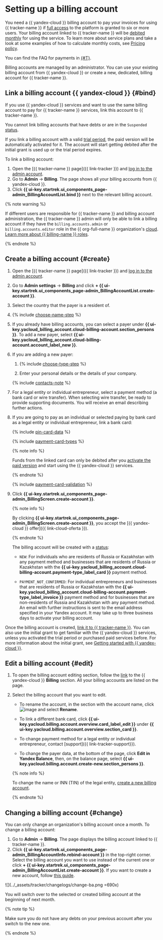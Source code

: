 # Setting up a billing account

You need a {{ yandex-cloud }} billing account to pay your invoices for using {{ tracker-name }} if [full access](access.md) to the platform is granted to six or more users. Your billing account linked to {{ tracker-name }} will be [debited monthly](pay-the-bill.md#charge) for using the service. To learn more about service plans and take a look at some examples of how to calculate monthly costs, see [Pricing policy](pricing.md).

You can find the FAQ for payments in [{#T}](payment.md).

Billing accounts are managed by an administrator. You can use your existing billing account from {{ yandex-cloud }} or create a new, dedicated, billing account for {{ tracker-name }}.

## Link a billing account {{ yandex-cloud }} {#bind}

If you use {{ yandex-cloud }} services and want to use the same billing account to pay for {{ tracker-name }} services, link this account to {{ tracker-name }}.

You cannot link billing accounts that have debts or are in the `Suspended` [status](../billing/concepts/billing-account-statuses.md).

If you link a billing account with a valid [trial period](../getting-started/free-trial/concepts/quickstart.md), the paid version will be automatically activated for it. The account will start getting debited after the initial grant is used up or the trial period expires.

To link a billing account:
1. Open the [{{ tracker-name }} page]({{ link-tracker }}) and [log in to the admin account](user/login.md).
1. Go to **Admin** → **Billing**. The page shows all your billing accounts from {{ yandex-cloud }}.
1. Click **{{ ui-key.startrek.ui_components_page-admin_BillingAccountList.bind }}** next to the relevant billing account.

{% note warning %}

If different users are responsible for {{ tracker-name }} and billing account administration, the {{ tracker-name }} admin will only be able to link a billing account if they have the `billing.accounts.admin` or `billing.accounts.editor` role in the {{ org-full-name }} organization's [cloud](../organization/concepts/manage-services.md#cloud). [Learn more about {{ billing-name }} roles](../iam/concepts/access-control/roles.md#billing-roles).

{% endnote %}

## Create a billing account {#create}

1. Open the [{{ tracker-name }} page]({{ link-tracker }}) and [log in to the admin account](user/login.md).

1. Go to **Admin settings** → **Billing** and click **+ {{ ui-key.startrek.ui_components_page-admin_BillingAccountList.create-account }}**.

1. Select the country that the payer is a resident of.

1. {% include [choose-name-step](../_includes/billing/choose-name-step.md) %}

1. If you already have billing accounts, you can select a payer under **{{ ui-key.yacloud_billing_account.cloud-billing-account.section_persons }}**. To add a new payer, select **{{ ui-key.yacloud_billing_account.cloud-billing-account.account_label_new }}**.

1. If you are adding a new payer:

   1. {% include [choose-type-step](../_includes/billing/choose-type-step.md) %}

   1. Enter your personal details or the details of your company.

   {% include [contacts-note](../_includes/billing/contacts-note.md) %}

1. For a legal entity or individual entrepreneur, select a payment method (a bank card or wire transfer). When selecting wire transfer, be ready to provide supporting documents. You will receive an email describing further actions.

1. If you are going to pay as an individual or selected paying by bank card as a legal entity or individual entrepreneur, link a bank card:

   {% include [pin-card-data](../_includes/billing/pin-card-data.md) %}

   {% include [payment-card-types](../_includes/billing/payment-card-types.md) %}

   {% note info %}

   Funds from the linked card can only be debited after you [activate the paid version](#activate) and start using the {{ yandex-cloud }} services.

   {% endnote %}

   {% include [payment-card-validation](../_includes/billing/payment-card-validation.md) %}

1. Click **{{ ui-key.startrek.ui_components_page-admin_BillingScreen.create-account }}**.

   {% note info %}

   By clicking **{{ ui-key.startrek.ui_components_page-admin_BillingScreen.create-account }}**, you accept the [{{ yandex-cloud }} offer]({{ link-cloud-oferta }}).

   {% endnote %}

   The billing account will be created with a [status](../billing/concepts/billing-account-statuses.md):

   * `NEW`: For individuals who are residents of Russia or Kazakhstan with any payment method and businesses that are residents of Russia or Kazakhstan with the **{{ ui-key.yacloud_billing_account.cloud-billing-account.payment-type_label_card }}** payment method.

   * `PAYMENT_NOT_CONFIRMED`: For individual entrepreneurs and businesses that are residents of Russia or Kazakhstan with the **{{ ui-key.yacloud_billing_account.cloud-billing-account.payment-type_label_invoice }}** payment method and for businesses that are non-residents of Russia and Kazakhstan with any payment method. An email with further instructions is sent to the email address specified in your Yandex account. It may take up to three business days to activate your billing account.


Once the billing account is created, [link it to {{ tracker-name }}](#bind). You can also use the initial grant to get familiar with the {{ yandex-cloud }} services, unless you activated the trial period or purchased paid services before. For more information about the initial grant, see [Getting started with {{ yandex-cloud }}](../getting-started/).


## Edit a billing account {#edit}

1. To open the billing account editing section, follow the [link](http://billing.cloud.yandex.ru/) to the {{ yandex-cloud }} **Billing** section. All your billing accounts are listed on the page.

1. Select the billing account that you want to edit.

   * To rename the account, in the section with the account name, click ![image](../_assets/horizontal-ellipsis.svg) and select **Rename**.

   * To link a different bank card, click **{{ ui-key.yacloud.billing.account.overview.card_label_edit }}** under **{{ ui-key.yacloud.billing.account.overview.section_card }}**.

   * To change payment method for a legal entity or individual entrepreneur, contact [support]({{ link-tracker-support}}).

   * To change the payer data, at the bottom of the page, click **Edit in Yandex&#160;Balance**, then, on the balance page, select **{{ ui-key.yacloud.billing.account.create-new.section_persons }}**.

   {% note info %}

   To change the name or INN (TIN) of the legal entity, [create a new billing account](#create).

   {% endnote %}

## Changing a billing account {#change}

You can only change an organization's billing account once a month. To change a billing account:
1. Go to **Admin** → **Billing**. The page displays the billing account linked to {{ tracker-name }}.
2. Click **{{ ui-key.startrek.ui_components_page-admin_BillingAccountInfo.rebind-account }}** in the top-right corner. Select the billing account you want to use instead of the current one or click **+ {{ ui-key.startrek.ui_components_page-admin_BillingAccountList.create-account }}**.
   If you want to create a new account, follow [this guide](#create).

![](../_assets/tracker/changelogs/change-ba.png =690x)

You will switch over to the selected or created billing account at the beginning of next month.

{% note tip %}

Make sure you do not have any debts on your previous account after you switch to the new one.

{% endnote %}

